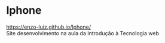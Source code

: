# Iphone
https://enzo-luiz.github.io/Iphone/ <br>
Site desenvolvimento na aula da Introdução à Tecnologia web

